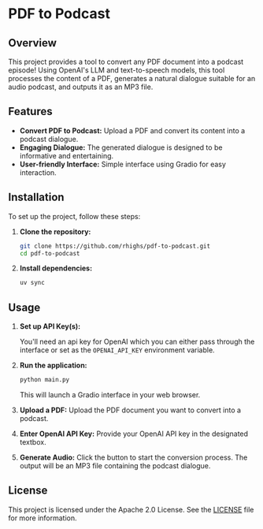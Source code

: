 # PDF to Podcast

## Overview

This project provides a tool to convert any PDF document into a podcast episode! Using OpenAI's LLM and text-to-speech models, this tool processes the content of a PDF, generates a natural dialogue suitable for an audio podcast, and outputs it as an MP3 file.

## Features

- **Convert PDF to Podcast:** Upload a PDF and convert its content into a podcast dialogue.
- **Engaging Dialogue:** The generated dialogue is designed to be informative and entertaining.
- **User-friendly Interface:** Simple interface using Gradio for easy interaction.

## Installation

To set up the project, follow these steps:

1. **Clone the repository:**
   ```bash
   git clone https://github.com/rhighs/pdf-to-podcast.git
   cd pdf-to-podcast
   ```

2. **Install dependencies:**
   ```bash
   uv sync
   ```

## Usage

1. **Set up API Key(s):**

   You'll need an api key for OpenAI which you can either pass through the interface or set as the `OPENAI_API_KEY` environment variable.

2. **Run the application:**
   ```bash
   python main.py
   ```
   This will launch a Gradio interface in your web browser.

3. **Upload a PDF:**
   Upload the PDF document you want to convert into a podcast.

4. **Enter OpenAI API Key:**
   Provide your OpenAI API key in the designated textbox.

5. **Generate Audio:**
   Click the button to start the conversion process. The output will be an MP3 file containing the podcast dialogue.

## License

This project is licensed under the Apache 2.0 License. See the [LICENSE](LICENSE) file for more information.
